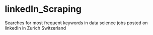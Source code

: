 # linkedIn_Scraping
Searches for most frequent keywords in data science jobs posted on linkedIn in Zurich Switzerland
